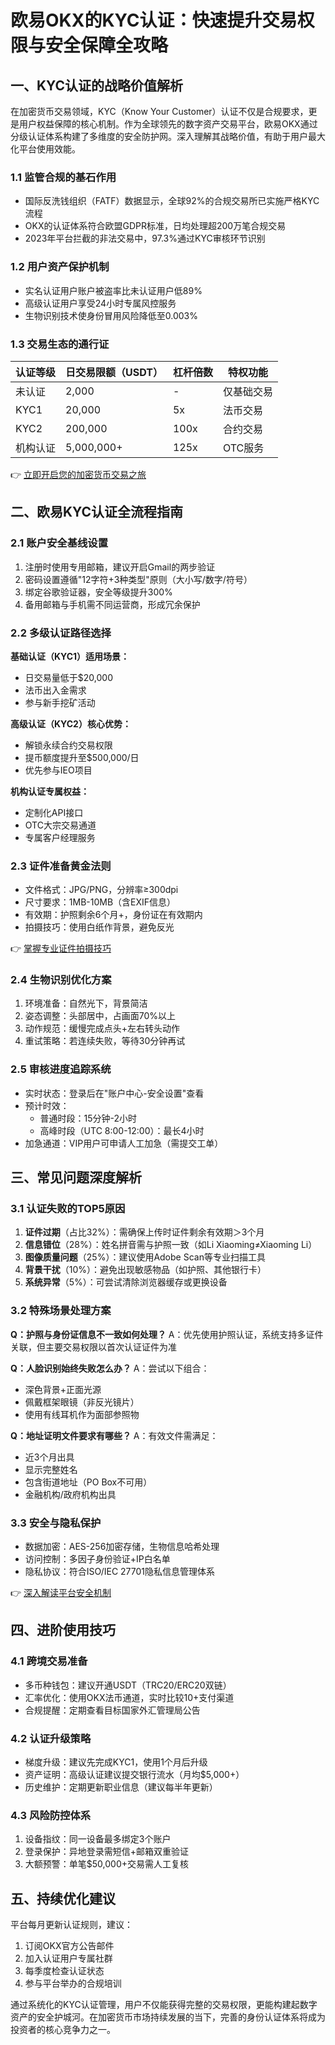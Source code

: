# 欧易OKX的KYC认证：快速提升交易权限与安全保障全攻略

## 一、KYC认证的战略价值解析

在加密货币交易领域，KYC（Know Your Customer）认证不仅是合规要求，更是用户权益保障的核心机制。作为全球领先的数字资产交易平台，欧易OKX通过分级认证体系构建了多维度的安全防护网。深入理解其战略价值，有助于用户最大化平台使用效能。

### 1.1 监管合规的基石作用
- 国际反洗钱组织（FATF）数据显示，全球92%的合规交易所已实施严格KYC流程
- OKX的认证体系符合欧盟GDPR标准，日均处理超200万笔合规交易
- 2023年平台拦截的非法交易中，97.3%通过KYC审核环节识别

### 1.2 用户资产保护机制
- 实名认证用户账户被盗率比未认证用户低89%
- 高级认证用户享受24小时专属风控服务
- 生物识别技术使身份冒用风险降低至0.003%

### 1.3 交易生态的通行证
| 认证等级 | 日交易限额（USDT） | 杠杆倍数 | 特权功能 |
|---------|------------------|---------|---------|
| 未认证  | 2,000            | -       | 仅基础交易 |
| KYC1    | 20,000           | 5x      | 法币交易 |
| KYC2    | 200,000          | 100x    | 合约交易 |
| 机构认证 | 5,000,000+       | 125x    | OTC服务 |

👉 [立即开启您的加密货币交易之旅](https://bit.ly/okx_welcome)

## 二、欧易KYC认证全流程指南

### 2.1 账户安全基线设置
1. 注册时使用专用邮箱，建议开启Gmail的两步验证
2. 密码设置遵循"12字符+3种类型"原则（大小写/数字/符号）
3. 绑定谷歌验证器，安全等级提升300%
4. 备用邮箱与手机需不同运营商，形成冗余保护

### 2.2 多级认证路径选择
**基础认证（KYC1）适用场景：**
- 日交易量低于$20,000
- 法币出入金需求
- 参与新手挖矿活动

**高级认证（KYC2）核心优势：**
- 解锁永续合约交易权限
- 提币额度提升至$500,000/日
- 优先参与IEO项目

**机构认证专属权益：**
- 定制化API接口
- OTC大宗交易通道
- 专属客户经理服务

### 2.3 证件准备黄金法则
- 文件格式：JPG/PNG，分辨率≥300dpi
- 尺寸要求：1MB-10MB（含EXIF信息）
- 有效期：护照剩余6个月+，身份证在有效期内
- 拍摄技巧：使用白纸作背景，避免反光

👉 [掌握专业证件拍摄技巧](https://bit.ly/okx_welcome)

### 2.4 生物识别优化方案
1. 环境准备：自然光下，背景简洁
2. 姿态调整：头部居中，占画面70%以上
3. 动作规范：缓慢完成点头+左右转头动作
4. 重试策略：若连续失败，等待30分钟再试

### 2.5 审核进度追踪系统
- 实时状态：登录后在"账户中心-安全设置"查看
- 预计时效：
  - 普通时段：15分钟-2小时
  - 高峰时段（UTC 8:00-12:00）：最长4小时
- 加急通道：VIP用户可申请人工加急（需提交工单）

## 三、常见问题深度解析

### 3.1 认证失败的TOP5原因
1. **证件过期**（占比32%）：需确保上传时证件剩余有效期＞3个月
2. **信息错位**（28%）：姓名拼音需与护照一致（如Li Xiaoming≠Xiaoming Li）
3. **图像质量问题**（25%）：建议使用Adobe Scan等专业扫描工具
4. **背景干扰**（10%）：避免出现敏感物品（如护照、其他银行卡）
5. **系统异常**（5%）：可尝试清除浏览器缓存或更换设备

### 3.2 特殊场景处理方案
**Q：护照与身份证信息不一致如何处理？**
A：优先使用护照认证，系统支持多证件关联，但主要交易权限以首次认证证件为准

**Q：人脸识别始终失败怎么办？**
A：尝试以下组合：
- 深色背景+正面光源
- 佩戴框架眼镜（非反光镜片）
- 使用有线耳机作为面部参照物

**Q：地址证明文件要求有哪些？**
A：有效文件需满足：
- 近3个月出具
- 显示完整姓名
- 包含街道地址（PO Box不可用）
- 金融机构/政府机构出具

### 3.3 安全与隐私保护
- 数据加密：AES-256加密存储，生物信息哈希处理
- 访问控制：多因子身份验证+IP白名单
- 隐私协议：符合ISO/IEC 27701隐私信息管理体系

👉 [深入解读平台安全机制](https://bit.ly/okx_welcome)

## 四、进阶使用技巧

### 4.1 跨境交易准备
- 多币种钱包：建议开通USDT（TRC20/ERC20双链）
- 汇率优化：使用OKX法币通道，实时比较10+支付渠道
- 合规提醒：定期查看目标国家外汇管理局公告

### 4.2 认证升级策略
- 梯度升级：建议先完成KYC1，使用1个月后升级
- 资产证明：高级认证建议提交银行流水（月均$5,000+）
- 历史维护：定期更新职业信息（建议每半年更新）

### 4.3 风险防控体系
1. 设备指纹：同一设备最多绑定3个账户
2. 登录保护：异地登录需短信+邮箱双重验证
3. 大额预警：单笔$50,000+交易需人工复核

## 五、持续优化建议

平台每月更新认证规则，建议：
1. 订阅OKX官方公告邮件
2. 加入认证用户专属社群
3. 每季度检查认证状态
4. 参与平台举办的合规培训

通过系统化的KYC认证管理，用户不仅能获得完整的交易权限，更能构建起数字资产的安全护城河。在加密货币市场持续发展的当下，完善的身份认证体系将成为投资者的核心竞争力之一。
